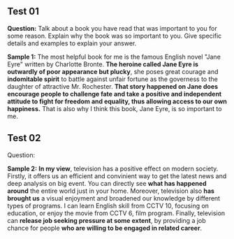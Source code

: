 ## Test 01

**Question:** Talk about a book you have read that was important to you for some reason. Explain why the book was so important to you.
Give specific details and examples to explain your answer.

**Sample 1:** The most helpful book for me is the famous English novel "Jane Eyre" written by Charlotte Bronte. **The heroine called Jane Eyre is outwardly of poor appearance but plucky**, she poses great courage and **indomitable spirit** to battle against unfair fortune as the governess to the daughter of attractive Mr. Rochester. **That story happened on Jane does encourage people to challenge fate and take a positive and  independent attitude to fight for freedom and equality, thus allowing access to our own happiness.** That is also why I think this book, Jane Eyre, is so important to me.


## Test 02

Question: 

**Sample 2:** **In my view**, television has a positive effect on modern society. Firstly, it offers us an efficient and convinient way to get the latest news and deep analysis on big event. You can directly see **what has happened around** the entire world just in your home. Moreover, television also **has brought us** a visual enjoyment and broadened our knowledge by different types of programs. I can learn English skill from CCTV 10, focusing on education, or enjoy the movie from CCTV 6, film program. Finally, television can **release job seeking pressure at some extent**, by providing a job chance for people **who are willing to be engaged in related career**.
